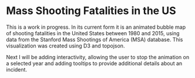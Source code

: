 # Mass Shooting Fatalities in the US

This is a work in progress. In its current form it is an animated bubble map of shooting fatalities in the United States between 1980 and 2015, using data from the Stanford Mass Shootings of America (MSA) database. This visualization was created using D3 and topojson.

Next I will be adding interactivity, allowing the user to stop the animation on a selected year and adding tooltips to provide additional details about an incident.
